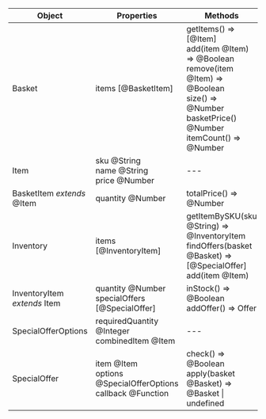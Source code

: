 Object | Properties | Methods
--- | --- | ---
Basket | items [@BasketItem] | getItems() => [@Item] <br> add(item @Item) => @Boolean <br> remove(item @Item) => @Boolean <br> size() => @Number <br> basketPrice() @Number<br> itemCount() => @Number 
Item | sku @String <br> name @String <br> price @Number | ---
BasketItem *extends* @Item | quantity @Number | totalPrice() => @Number
Inventory | items [@InventoryItem] | getItemBySKU(sku @String) => @InventoryItem <br> findOffers(basket @Basket) => [@SpecialOffer] <br> add(item @Item) 
InventoryItem *extends* Item | quantity @Number <br> specialOffers [@SpecialOffer] | inStock() => @Boolean <br> addOffer() => Offer
SpecialOfferOptions | requiredQuantity @Integer <br> combinedItem @Item | ---
SpecialOffer | item @Item <br> options @SpecialOfferOptions <br> callback @Function | check() => @Boolean <br> apply(basket @Basket) => @Basket \| undefined
